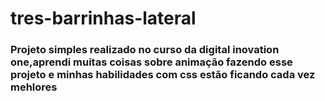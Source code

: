 # tres-barrinhas-lateral

<h3>Projeto simples realizado no curso da digital inovation one,aprendi muitas coisas sobre animação fazendo esse projeto
e minhas habilidades com css estão ficando cada vez mehlores</h3>
